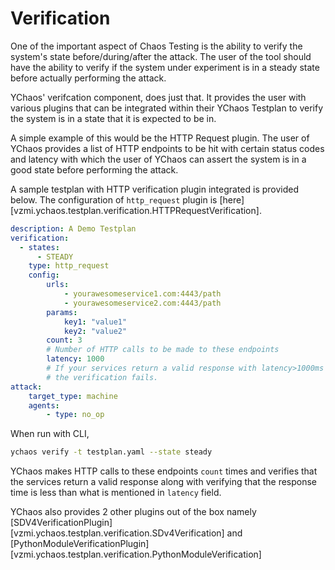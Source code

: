 # Verification

One of the important aspect of Chaos Testing is the
ability to verify the system's state before/during/after the attack.
The user of the tool should have the ability to verify if the system
under experiment is in a steady state before actually performing the attack.

YChaos' verifcation component, does just that. It provides the user with
various plugins that can be integrated within their YChaos Testplan to
verify the system is in a state that it is expected to be in.

A simple example of this would be the HTTP Request plugin. The user of
YChaos provides a list of HTTP endpoints to be hit with certain status codes
and latency with which the user of YChaos can assert the system is
in a good state before performing the attack.

A sample testplan with HTTP verification plugin integrated is
provided below. The configuration of `http_request` plugin is 
[here][vzmi.ychaos.testplan.verification.HTTPRequestVerification].

```yaml
description: A Demo Testplan
verification:
  - states:
      - STEADY
    type: http_request
    config:
        urls:
            - yourawesomeservice1.com:4443/path
            - yourawesomeservice2.com:4443/path
        params:
            key1: "value1"
            key2: "value2"
        count: 3
        # Number of HTTP calls to be made to these endpoints
        latency: 1000
        # If your services return a valid response with latency>1000ms
        # the verification fails.
attack:
    target_type: machine
    agents:
        - type: no_op
```

When run with CLI, 

```bash
ychaos verify -t testplan.yaml --state steady
```

YChaos makes HTTP calls to these endpoints `count` times and verifies
that the services return a valid response along with verifying
that the response time is less than what is mentioned in `latency` field.

YChaos also provides 2 other plugins out of the box namely
[SDV4VerificationPlugin][vzmi.ychaos.testplan.verification.SDv4Verification] and
[PythonModuleVerificationPlugin][vzmi.ychaos.testplan.verification.PythonModuleVerification]
